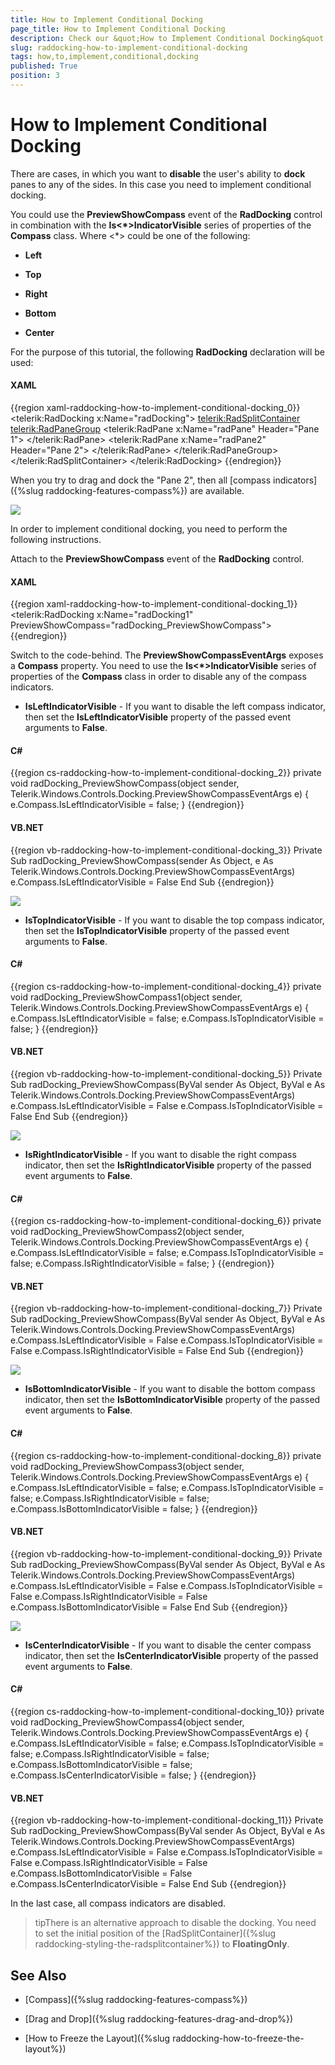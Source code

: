 ```yaml
---
title: How to Implement Conditional Docking
page_title: How to Implement Conditional Docking
description: Check our &quot;How to Implement Conditional Docking&quot; documentation article for the RadDocking WPF control.
slug: raddocking-how-to-implement-conditional-docking
tags: how,to,implement,conditional,docking
published: True
position: 3
---
```


# How to Implement Conditional Docking

There are cases, in which you want to __disable__ the user's ability to __dock__ panes to any of the sides. In this case you need to implement conditional docking.

You could use the __PreviewShowCompass__ event of the __RadDocking__ control in combination with the __Is<*>IndicatorVisible__ series of properties of the __Compass__ class. Where <*> could be one of the following:

* __Left__

* __Top__

* __Right__

* __Bottom__

* __Center__

For the purpose of this tutorial, the following __RadDocking__ declaration will be used:

#### __XAML__

{{region xaml-raddocking-how-to-implement-conditional-docking_0}}
	<telerik:RadDocking x:Name="radDocking">
	    <telerik:RadSplitContainer>
	        <telerik:RadPaneGroup>
	            <telerik:RadPane x:Name="radPane" Header="Pane 1">
	                <TextBlock Text="Some simple text here"/>
	            </telerik:RadPane>
	            <telerik:RadPane x:Name="radPane2" Header="Pane 2">
	                <TextBlock Text="Some simple text here"/>
	            </telerik:RadPane>
	        </telerik:RadPaneGroup>
	    </telerik:RadSplitContainer>
	</telerik:RadDocking>
{{endregion}}

When you try to drag and dock the "Pane 2", then all [compass indicators]({%slug raddocking-features-compass%}) are available.

![](images/RadDocking_HowTo_ConditionalDocking_010.png)

In order to implement conditional docking, you need to perform the following instructions.

Attach to the __PreviewShowCompass__ event of the __RadDocking__ control.

#### __XAML__

{{region xaml-raddocking-how-to-implement-conditional-docking_1}}
	<telerik:RadDocking x:Name="radDocking1" PreviewShowCompass="radDocking_PreviewShowCompass">
{{endregion}}

Switch to the code-behind. The __PreviewShowCompassEventArgs__ exposes a __Compass__ property. You need to use the __Is<*>IndicatorVisible__ series of properties of the __Compass__ class in order to disable any of the compass indicators.

* __IsLeftIndicatorVisible__ - If you want to disable the left compass indicator, then set the __IsLeftIndicatorVisible__ property of the passed event arguments to __False__. 

#### __C#__

{{region cs-raddocking-how-to-implement-conditional-docking_2}}
	private void radDocking_PreviewShowCompass(object sender, Telerik.Windows.Controls.Docking.PreviewShowCompassEventArgs e)
	{
	    e.Compass.IsLeftIndicatorVisible = false;
	}
{{endregion}}

#### __VB.NET__

{{region vb-raddocking-how-to-implement-conditional-docking_3}}
	Private Sub radDocking_PreviewShowCompass(sender As Object, e As Telerik.Windows.Controls.Docking.PreviewShowCompassEventArgs)
		e.Compass.IsLeftIndicatorVisible = False
	End Sub
{{endregion}}

![](images/RadDocking_HowTo_ConditionalDocking_020.png)

* __IsTopIndicatorVisible__ - If you want to disable the top compass indicator, then set the __IsTopIndicatorVisible__ property of the passed event arguments to __False__. 

#### __C#__

{{region cs-raddocking-how-to-implement-conditional-docking_4}}
	private void radDocking_PreviewShowCompass1(object sender, Telerik.Windows.Controls.Docking.PreviewShowCompassEventArgs e)
	{
	    e.Compass.IsLeftIndicatorVisible = false;
	    e.Compass.IsTopIndicatorVisible = false;
	}
{{endregion}}



#### __VB.NET__

{{region vb-raddocking-how-to-implement-conditional-docking_5}}
	Private Sub radDocking_PreviewShowCompass(ByVal sender As Object, ByVal e As Telerik.Windows.Controls.Docking.PreviewShowCompassEventArgs)
		e.Compass.IsLeftIndicatorVisible = False
		e.Compass.IsTopIndicatorVisible = False
	End Sub
{{endregion}}

 ![](images/RadDocking_HowTo_ConditionalDocking_030.png)

* __IsRightIndicatorVisible__ - If you want to disable the right compass indicator, then set the __IsRightIndicatorVisible__ property of the passed event arguments to __False__. 

#### __C#__

{{region cs-raddocking-how-to-implement-conditional-docking_6}}
	private void radDocking_PreviewShowCompass2(object sender, Telerik.Windows.Controls.Docking.PreviewShowCompassEventArgs e)
	{
	    e.Compass.IsLeftIndicatorVisible = false;
	    e.Compass.IsTopIndicatorVisible = false;
	    e.Compass.IsRightIndicatorVisible = false;
	}
{{endregion}}

#### __VB.NET__

{{region vb-raddocking-how-to-implement-conditional-docking_7}}
	Private Sub radDocking_PreviewShowCompass(ByVal sender As Object, ByVal e As Telerik.Windows.Controls.Docking.PreviewShowCompassEventArgs)
		e.Compass.IsLeftIndicatorVisible = False
		e.Compass.IsTopIndicatorVisible = False
		e.Compass.IsRightIndicatorVisible = False
	End Sub
{{endregion}}

![](images/RadDocking_HowTo_ConditionalDocking_040.png)

* __IsBottomIndicatorVisible__ - If you want to disable the bottom compass indicator, then set the __IsBottomIndicatorVisible__ property of the passed event arguments to __False__. 

#### __C#__

{{region cs-raddocking-how-to-implement-conditional-docking_8}}
	private void radDocking_PreviewShowCompass3(object sender, Telerik.Windows.Controls.Docking.PreviewShowCompassEventArgs e)
	{
	    e.Compass.IsLeftIndicatorVisible = false;
	    e.Compass.IsTopIndicatorVisible = false;
	    e.Compass.IsRightIndicatorVisible = false;
	    e.Compass.IsBottomIndicatorVisible = false;
	}
{{endregion}}

#### __VB.NET__

{{region vb-raddocking-how-to-implement-conditional-docking_9}}
	Private Sub radDocking_PreviewShowCompass(ByVal sender As Object, ByVal e As Telerik.Windows.Controls.Docking.PreviewShowCompassEventArgs)
		e.Compass.IsLeftIndicatorVisible = False
		e.Compass.IsTopIndicatorVisible = False
		e.Compass.IsRightIndicatorVisible = False
		e.Compass.IsBottomIndicatorVisible = False
	End Sub
{{endregion}}

![](images/RadDocking_HowTo_ConditionalDocking_050.png)

* __IsCenterIndicatorVisible__ - If you want to disable the center compass indicator, then set the __IsCenterIndicatorVisible__ property of the passed event arguments to __False__. 

#### __C#__

{{region cs-raddocking-how-to-implement-conditional-docking_10}}
	private void radDocking_PreviewShowCompass4(object sender, Telerik.Windows.Controls.Docking.PreviewShowCompassEventArgs e)
	{
	    e.Compass.IsLeftIndicatorVisible = false;
	    e.Compass.IsTopIndicatorVisible = false;
	    e.Compass.IsRightIndicatorVisible = false;
	    e.Compass.IsBottomIndicatorVisible = false;
	    e.Compass.IsCenterIndicatorVisible = false;
	}
{{endregion}}

#### __VB.NET__

{{region vb-raddocking-how-to-implement-conditional-docking_11}}
	Private Sub radDocking_PreviewShowCompass(ByVal sender As Object, ByVal e As Telerik.Windows.Controls.Docking.PreviewShowCompassEventArgs)
		e.Compass.IsLeftIndicatorVisible = False
		e.Compass.IsTopIndicatorVisible = False
		e.Compass.IsRightIndicatorVisible = False
		e.Compass.IsBottomIndicatorVisible = False
		e.Compass.IsCenterIndicatorVisible = False
	End Sub
{{endregion}}

In the last case, all compass indicators are disabled.

>tipThere is an alternative approach to disable the docking. You need to set the initial position of the [RadSplitContainer]({%slug raddocking-styling-the-radsplitcontainer%}) to __FloatingOnly__.

## See Also

 * [Compass]({%slug raddocking-features-compass%})

 * [Drag and Drop]({%slug raddocking-features-drag-and-drop%})

 * [How to Freeze the Layout]({%slug raddocking-how-to-freeze-the-layout%})
